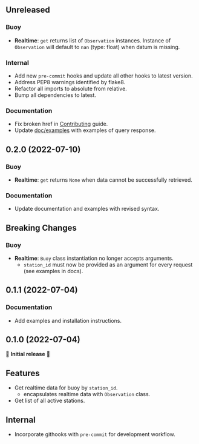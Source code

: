 ## Unreleased

### Buoy

- **Realtime**: `get` returns list of `Observation` instances. Instance of `Observation` will default to `nan` (type: float) when datum is missing.

### Internal

- Add new `pre-commit` hooks and update all other hooks to latest version.
- Address PEP8 warnings identified by flake8.
- Refactor all imports to absolute from relative.
- Bump all dependencies to latest.

### Documentation

- Fix broken href in [Contributing](./docs/CONTRIBUTING.md#guidelines) guide.
- Update [doc/examples](./docs/examples/) with examples of query response.

## 0.2.0 (2022-07-10)

### Buoy

- **Realtime**: `get` returns `None` when data cannot be successfully retrieved.

### Documentation

- Update documentation and examples with revised syntax.

## Breaking Changes

### Buoy

- **Realtime**: `Buoy` class instantiation no longer accepts arguments.
  - `station_id` must now be provided as an argument for every request (see examples in docs).

## 0.1.1 (2022-07-04)

### Documentation

- Add examples and installation instructions.

## 0.1.0 (2022-07-04)

🎉 **Initial release** 🎉

## Features

- Get realtime data for buoy by `station_id`.
  - encapsulates realtime data with `Observation` class.
- Get list of all active stations.

## Internal

- Incorporate githooks with `pre-commit` for development workflow.
